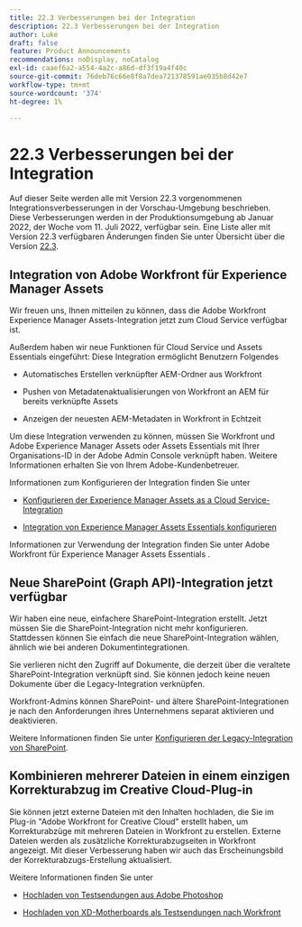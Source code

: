 ```yaml
---
title: 22.3 Verbesserungen bei der Integration
description: 22.3 Verbesserungen bei der Integration
author: Luke
draft: false
feature: Product Announcements
recommendations: noDisplay, noCatalog
exl-id: caaef6a2-a554-4a2c-a86d-df3f19a4f40c
source-git-commit: 76deb76c66e8f8a7dea721378591ae035b8d42e7
workflow-type: tm+mt
source-wordcount: '374'
ht-degree: 1%

---
```


# 22.3 Verbesserungen bei der Integration

Auf dieser Seite werden alle mit Version 22.3 vorgenommenen Integrationsverbesserungen in der Vorschau-Umgebung beschrieben. Diese Verbesserungen werden in der Produktionsumgebung ab Januar 2022, der Woche vom 11. Juli 2022, verfügbar sein. Eine Liste aller mit Version 22.3 verfügbaren Änderungen finden Sie unter Übersicht über die Version [22.3](/help/quicksilver/product-announcements/product-releases/22.3-release-activity/22-3-release-overview.md).

## Integration von Adobe Workfront für Experience Manager Assets

Wir freuen uns, Ihnen mitteilen zu können, dass die Adobe Workfront Experience Manager Assets-Integration jetzt zum Cloud Service verfügbar ist.

Außerdem haben wir neue Funktionen für Cloud Service und Assets Essentials eingeführt: Diese Integration ermöglicht Benutzern Folgendes

* Automatisches Erstellen verknüpfter AEM-Ordner aus Workfront

* Pushen von Metadatenaktualisierungen von Workfront an AEM für bereits verknüpfte Assets

* Anzeigen der neuesten AEM-Metadaten in Workfront in Echtzeit


Um diese Integration verwenden zu können, müssen Sie Workfront und Adobe Experience Manager Assets oder Assets Essentials mit Ihrer Organisations-ID in der Adobe Admin Console verknüpft haben. Weitere Informationen erhalten Sie von Ihrem Adobe-Kundenbetreuer.

Informationen zum Konfigurieren der Integration finden Sie unter

* [Konfigurieren der Experience Manager Assets as a Cloud Service-Integration](/help/quicksilver/administration-and-setup/configure-integrations/configure-aacs-integration.md)

* [Integration von Experience Manager Assets Essentials konfigurieren](/help/quicksilver/documents/adobe-workfront-for-experience-manager-assets-essentials/setup-asset-essentials.md)


Informationen zur Verwendung der Integration finden Sie unter Adobe Workfront für Experience Manager Assets Essentials .

## Neue SharePoint (Graph API)-Integration jetzt verfügbar

Wir haben eine neue, einfachere SharePoint-Integration erstellt. Jetzt müssen Sie die SharePoint-Integration nicht mehr konfigurieren. Stattdessen können Sie einfach die neue SharePoint-Integration wählen, ähnlich wie bei anderen Dokumentintegrationen.

Sie verlieren nicht den Zugriff auf Dokumente, die derzeit über die veraltete SharePoint-Integration verknüpft sind. Sie können jedoch keine neuen Dokumente über die Legacy-Integration verknüpfen.

Workfront-Admins können SharePoint- und ältere SharePoint-Integrationen je nach den Anforderungen ihres Unternehmens separat aktivieren und deaktivieren.

Weitere Informationen finden Sie unter [Konfigurieren der Legacy-Integration von SharePoint](/help/quicksilver/administration-and-setup/configure-integrations/configure-sharepoint-integration.md).

## Kombinieren mehrerer Dateien in einem einzigen Korrekturabzug im Creative Cloud-Plug-in

Sie können jetzt externe Dateien mit den Inhalten hochladen, die Sie im Plug-in &quot;Adobe Workfront for Creative Cloud&quot; erstellt haben, um Korrekturabzüge mit mehreren Dateien in Workfront zu erstellen. Externe Dateien werden als zusätzliche Korrekturabzugseiten in Workfront angezeigt. Mit dieser Verbesserung haben wir auch das Erscheinungsbild der Korrekturabzugs-Erstellung aktualisiert.

Weitere Informationen finden Sie unter

* [Hochladen von Testsendungen aus Adobe Photoshop](/help/quicksilver/workfront-integrations-and-apps/adobe-workfront-for-creative-cloud/wf-cc-proofs-ps.md)

* [Hochladen von XD-Motherboards als Testsendungen nach Workfront](/help/quicksilver/workfront-integrations-and-apps/adobe-workfront-for-creative-cloud/wf-adobe-xd-proofs.md)
